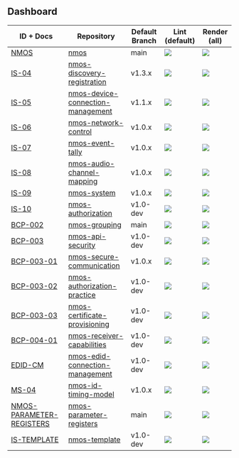 ## Dashboard

| ID + Docs | Repository | Default Branch | Lint (default) | Render (all) |
| --- | --- | --- | --- | --- |
| [NMOS](https://amwa-tv.github.io/nmos) | [nmos](https://github.com/AMWA-TV/nmos) | main | <a href="https://github.com/AMWA-TV/nmos/actions?query=workflow%3ALint"><img src="https://github.com/AMWA-TV/nmos/workflows/Lint/badge.svg"/></a> | <a href="https://github.com/AMWA-TV/nmos/actions?query=workflow%3ARender"><img src="https://github.com/AMWA-TV/nmos/workflows/Render/badge.svg"/></a> |
| [IS-04](https://amwa-tv.github.io/nmos-discovery-registration) | [nmos-discovery-registration](https://github.com/AMWA-TV/nmos-discovery-registration) | v1.3.x | <a href="https://github.com/AMWA-TV/nmos-discovery-registration/actions?query=workflow%3ALint"><img src="https://github.com/AMWA-TV/nmos-discovery-registration/workflows/Lint/badge.svg"/></a> | <a href="https://github.com/AMWA-TV/nmos-discovery-registration/actions?query=workflow%3ARender"><img src="https://github.com/AMWA-TV/nmos-discovery-registration/workflows/Render/badge.svg"/></a> |
| [IS-05](https://amwa-tv.github.io/nmos-device-connection-management) | [nmos-device-connection-management](https://github.com/AMWA-TV/nmos-device-connection-management) | v1.1.x | <a href="https://github.com/AMWA-TV/nmos-device-connection-management/actions?query=workflow%3ALint"><img src="https://github.com/AMWA-TV/nmos-device-connection-management/workflows/Lint/badge.svg"/></a> | <a href="https://github.com/AMWA-TV/nmos-device-connection-management/actions?query=workflow%3ARender"><img src="https://github.com/AMWA-TV/nmos-device-connection-management/workflows/Render/badge.svg"/></a> |
| [IS-06](https://amwa-tv.github.io/nmos-network-control) | [nmos-network-control](https://github.com/AMWA-TV/nmos-network-control) | v1.0.x | <a href="https://github.com/AMWA-TV/nmos-network-control/actions?query=workflow%3ALint"><img src="https://github.com/AMWA-TV/nmos-network-control/workflows/Lint/badge.svg"/></a> | <a href="https://github.com/AMWA-TV/nmos-network-control/actions?query=workflow%3ARender"><img src="https://github.com/AMWA-TV/nmos-network-control/workflows/Render/badge.svg"/></a> |
| [IS-07](https://amwa-tv.github.io/nmos-event-tally) | [nmos-event-tally](https://github.com/AMWA-TV/nmos-event-tally) | v1.0.x | <a href="https://github.com/AMWA-TV/nmos-event-tally/actions?query=workflow%3ALint"><img src="https://github.com/AMWA-TV/nmos-event-tally/workflows/Lint/badge.svg"/></a> | <a href="https://github.com/AMWA-TV/nmos-event-tally/actions?query=workflow%3ARender"><img src="https://github.com/AMWA-TV/nmos-event-tally/workflows/Render/badge.svg"/></a> |
| [IS-08](https://amwa-tv.github.io/nmos-audio-channel-mapping) | [nmos-audio-channel-mapping](https://github.com/AMWA-TV/nmos-audio-channel-mapping) | v1.0.x | <a href="https://github.com/AMWA-TV/nmos-audio-channel-mapping/actions?query=workflow%3ALint"><img src="https://github.com/AMWA-TV/nmos-audio-channel-mapping/workflows/Lint/badge.svg"/></a> | <a href="https://github.com/AMWA-TV/nmos-audio-channel-mapping/actions?query=workflow%3ARender"><img src="https://github.com/AMWA-TV/nmos-audio-channel-mapping/workflows/Render/badge.svg"/></a> |
| [IS-09](https://amwa-tv.github.io/nmos-system) | [nmos-system](https://github.com/AMWA-TV/nmos-system) | v1.0.x | <a href="https://github.com/AMWA-TV/nmos-system/actions?query=workflow%3ALint"><img src="https://github.com/AMWA-TV/nmos-system/workflows/Lint/badge.svg"/></a> | <a href="https://github.com/AMWA-TV/nmos-system/actions?query=workflow%3ARender"><img src="https://github.com/AMWA-TV/nmos-system/workflows/Render/badge.svg"/></a> |
| [IS-10](https://amwa-tv.github.io/nmos-authorization) | [nmos-authorization](https://github.com/AMWA-TV/nmos-authorization) | v1.0-dev | <a href="https://github.com/AMWA-TV/nmos-authorization/actions?query=workflow%3ALint"><img src="https://github.com/AMWA-TV/nmos-authorization/workflows/Lint/badge.svg"/></a> | <a href="https://github.com/AMWA-TV/nmos-authorization/actions?query=workflow%3ARender"><img src="https://github.com/AMWA-TV/nmos-authorization/workflows/Render/badge.svg"/></a> |
| [BCP-002](https://amwa-tv.github.io/nmos-grouping) | [nmos-grouping](https://github.com/AMWA-TV/nmos-grouping) | main | <a href="https://github.com/AMWA-TV/nmos-grouping/actions?query=workflow%3ALint"><img src="https://github.com/AMWA-TV/nmos-grouping/workflows/Lint/badge.svg"/></a> | <a href="https://github.com/AMWA-TV/nmos-grouping/actions?query=workflow%3ARender"><img src="https://github.com/AMWA-TV/nmos-grouping/workflows/Render/badge.svg"/></a> |
| [BCP-003](https://amwa-tv.github.io/nmos-api-security) | [nmos-api-security](https://github.com/AMWA-TV/nmos-api-security) | v1.0-dev | <a href="https://github.com/AMWA-TV/nmos-api-security/actions?query=workflow%3ALint"><img src="https://github.com/AMWA-TV/nmos-api-security/workflows/Lint/badge.svg"/></a> | <a href="https://github.com/AMWA-TV/nmos-api-security/actions?query=workflow%3ARender"><img src="https://github.com/AMWA-TV/nmos-api-security/workflows/Render/badge.svg"/></a> |
| [BCP-003-01](https://amwa-tv.github.io/nmos-secure-communication) | [nmos-secure-communication](https://github.com/AMWA-TV/nmos-secure-communication) | v1.0.x | <a href="https://github.com/AMWA-TV/nmos-secure-communication/actions?query=workflow%3ALint"><img src="https://github.com/AMWA-TV/nmos-secure-communication/workflows/Lint/badge.svg"/></a> | <a href="https://github.com/AMWA-TV/nmos-secure-communication/actions?query=workflow%3ARender"><img src="https://github.com/AMWA-TV/nmos-secure-communication/workflows/Render/badge.svg"/></a> |
| [BCP-003-02](https://amwa-tv.github.io/nmos-authorization-practice) | [nmos-authorization-practice](https://github.com/AMWA-TV/nmos-authorization-practice) | v1.0-dev | <a href="https://github.com/AMWA-TV/nmos-authorization-practice/actions?query=workflow%3ALint"><img src="https://github.com/AMWA-TV/nmos-authorization-practice/workflows/Lint/badge.svg"/></a> | <a href="https://github.com/AMWA-TV/nmos-authorization-practice/actions?query=workflow%3ARender"><img src="https://github.com/AMWA-TV/nmos-authorization-practice/workflows/Render/badge.svg"/></a> |
| [BCP-003-03](https://amwa-tv.github.io/nmos-certificate-provisioning) | [nmos-certificate-provisioning](https://github.com/AMWA-TV/nmos-certificate-provisioning) | v1.0-dev | <a href="https://github.com/AMWA-TV/nmos-certificate-provisioning/actions?query=workflow%3ALint"><img src="https://github.com/AMWA-TV/nmos-certificate-provisioning/workflows/Lint/badge.svg"/></a> | <a href="https://github.com/AMWA-TV/nmos-certificate-provisioning/actions?query=workflow%3ARender"><img src="https://github.com/AMWA-TV/nmos-certificate-provisioning/workflows/Render/badge.svg"/></a> |
| [BCP-004-01](https://amwa-tv.github.io/nmos-receiver-capabilities) | [nmos-receiver-capabilities](https://github.com/AMWA-TV/nmos-receiver-capabilities) | v1.0-dev | <a href="https://github.com/AMWA-TV/nmos-receiver-capabilities/actions?query=workflow%3ALint"><img src="https://github.com/AMWA-TV/nmos-receiver-capabilities/workflows/Lint/badge.svg"/></a> | <a href="https://github.com/AMWA-TV/nmos-receiver-capabilities/actions?query=workflow%3ARender"><img src="https://github.com/AMWA-TV/nmos-receiver-capabilities/workflows/Render/badge.svg"/></a> |
| [EDID-CM](https://amwa-tv.github.io/nmos-edid-connection-management) | [nmos-edid-connection-management](https://github.com/AMWA-TV/nmos-edid-connection-management) | v1.0-dev | <a href="https://github.com/AMWA-TV/nmos-edid-connection-management/actions?query=workflow%3ALint"><img src="https://github.com/AMWA-TV/nmos-edid-connection-management/workflows/Lint/badge.svg"/></a> | <a href="https://github.com/AMWA-TV/nmos-edid-connection-management/actions?query=workflow%3ARender"><img src="https://github.com/AMWA-TV/nmos-edid-connection-management/workflows/Render/badge.svg"/></a> |
| [MS-04](https://amwa-tv.github.io/nmos-id-timing-model) | [nmos-id-timing-model](https://github.com/AMWA-TV/nmos-id-timing-model) | v1.0.x | <a href="https://github.com/AMWA-TV/nmos-id-timing-model/actions?query=workflow%3ALint"><img src="https://github.com/AMWA-TV/nmos-id-timing-model/workflows/Lint/badge.svg"/></a> | <a href="https://github.com/AMWA-TV/nmos-id-timing-model/actions?query=workflow%3ARender"><img src="https://github.com/AMWA-TV/nmos-id-timing-model/workflows/Render/badge.svg"/></a> |
| [NMOS-PARAMETER-REGISTERS](https://amwa-tv.github.io/nmos-parameter-registers) | [nmos-parameter-registers](https://github.com/AMWA-TV/nmos-parameter-registers) | main | <a href="https://github.com/AMWA-TV/nmos-parameter-registers/actions?query=workflow%3ALint"><img src="https://github.com/AMWA-TV/nmos-parameter-registers/workflows/Lint/badge.svg"/></a> | <a href="https://github.com/AMWA-TV/nmos-parameter-registers/actions?query=workflow%3ARender"><img src="https://github.com/AMWA-TV/nmos-parameter-registers/workflows/Render/badge.svg"/></a> |
| [IS-TEMPLATE](https://amwa-tv.github.io/nmos-template) | [nmos-template](https://github.com/AMWA-TV/nmos-template) | v1.0-dev | <a href="https://github.com/AMWA-TV/nmos-template/actions?query=workflow%3ALint"><img src="https://github.com/AMWA-TV/nmos-template/workflows/Lint/badge.svg"/></a> | <a href="https://github.com/AMWA-TV/nmos-template/actions?query=workflow%3ARender"><img src="https://github.com/AMWA-TV/nmos-template/workflows/Render/badge.svg"/></a> |
